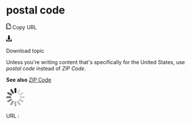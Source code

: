 # postal code

![Copy URL](media/postal-code/Copy.png)
Copy URL

![Download](media/postal-code/Download.png)

Download topic

Unless you're writing content that's specifically for the United States, use *postal code* instead of *ZIP Code*.

**See also** [ZIP Code](https://worldready.cloudapp.net/Styleguide/Read?id=2700&topicid=35633)

![In progress](media/postal-code/activity-large.gif)

URL :
